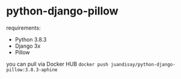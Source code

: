 # python-django-pillow
requirements:
- Python 3.8.3
- Django 3x
- Pillow


you can pull via Docker HUB
`docker push juandisay/python-django-pillow:3.8.3-aphine`
